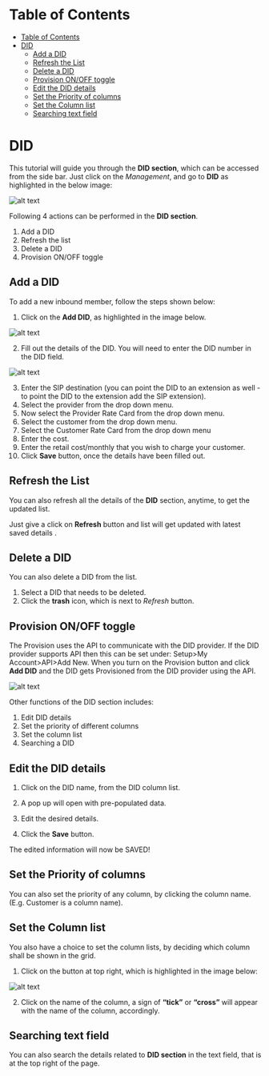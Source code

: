 # Table of Contents

* [Table of Contents](#table-of-contents)
* [DID](#did)
  * [Add a DID](#add-a-did)
  * [Refresh the List](#refresh-the-list)
  * [Delete a DID](#delete-a-did)
  * [Provision ON/OFF toggle](#provision-on/off-toggle)
  * [Edit the DID details](#edit-the-did-details)
  * [Set the Priority of columns](#set-the-priority-of-columns)
  * [Set the Column list](#set-the-column-list)
  * [Searching text field](#searching-text-field)



# DID

This tutorial will guide you through the **DID section**, which can be accessed from the side bar. Just click on the *Management*, and go to **DID** as highlighted in the below image:

![alt text][did-img-1]

Following 4 actions can be performed in the **DID section**. 

1. Add a DID
2. Refresh the list
3. Delete a DID
4. Provision ON/OFF toggle

## Add a DID

To add a new inbound member, follow the steps shown below:

 1. Click on the **Add DID**, as highlighted in the image below.

![alt text][did-img-2]

 2. Fill out the details of the DID. You will need to enter the DID number in the DID field.  

![alt text][did-img-3]

3. Enter the SIP destination (you can point the DID to an extension as well - to point the DID to the extension add the SIP extension).
4. Select the provider from the drop down menu.
5. Now select the Provider Rate Card from the drop down menu.
5. Select the customer from the drop down menu.
6. Select the Customer Rate Card from the drop down menu
7. Enter the cost.
8. Enter the retail cost/monthly that you wish to charge your customer.
9. Click **Save** button, once the details have been filled out.
 

## Refresh the List

You can also refresh all the details of the **DID** section, anytime, to get the updated list.

Just give a click on **Refresh** button and list will get updated with latest saved details .

## Delete a DID

You can also delete a DID from the list.

1. Select a DID that needs to be deleted.
2. Click the **trash** icon, which is next to *Refresh* button.

## Provision ON/OFF toggle

The Provision uses the API to communicate with the DID provider. If the DID provider supports API then this can be set under:
Setup>My Account>API>Add New.
When you turn on the Provision button and click **Add DID** and the DID gets Provisioned from the DID provider using the API.

![alt text][did-img-4]

Other functions of the DID section includes:

1. Edit DID details
2. Set the priority of different columns
3. Set the column list
4. Searching a DID

## Edit the DID details

1. Click on the DID name, from the DID column list.

2. A pop up will open with pre-populated data.

3. Edit the desired details.

4. Click the **Save** button.

The edited information will now be SAVED!

## Set the Priority of columns

You can also set the priority of any column, by clicking the column name. (E.g. Customer is a column name).

## Set the Column list

You also have a choice to set the column lists, by deciding which column shall be shown in the grid. 

1. Click on the button at top right, which is highlighted in the image below:

![alt text][did-img-5]

2. Click on the name of the column, a sign of **“tick”** or **“cross”** will appear with the name of the column, accordingly.

## Searching text field

You can also search the details related to **DID section** in the text field, that is at the top right of the page.


[did-img-1]: https://raw.githubusercontent.com/digipigeon/connexcs-user-docs/master/img/did-img-1.png "did-img-1"
[did-img-2]: https://raw.githubusercontent.com/digipigeon/connexcs-user-docs/master/img/did-img-2.png "did-img-2"
[did-img-3]: https://raw.githubusercontent.com/digipigeon/connexcs-user-docs/master/img/did-img-3.png "did-img-3"
[did-img-4]: https://raw.githubusercontent.com/digipigeon/connexcs-user-docs/master/img/did-img-4.png "did-img-4"
[did-img-5]: https://raw.githubusercontent.com/digipigeon/connexcs-user-docs/master/img/did-img-5.png "did-img-5"

